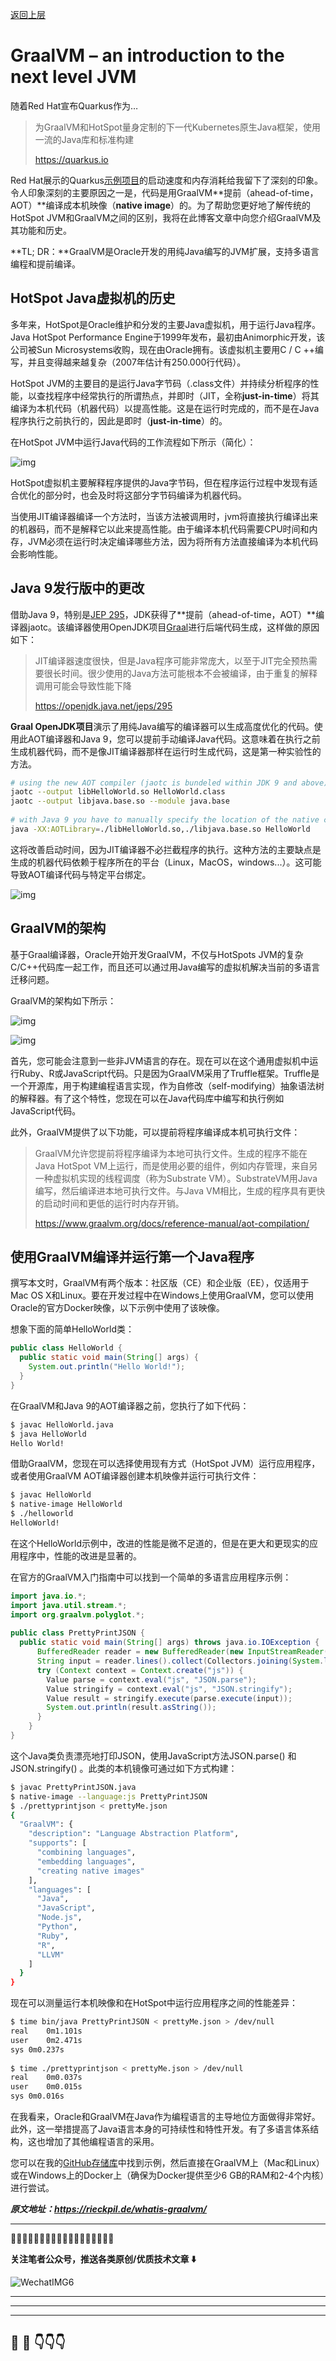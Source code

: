 [返回上层](index)

# GraalVM – an introduction to the next level JVM

随着Red Hat宣布Quarkus作为…

> 为GraalVM和HotSpot量身定制的下一代Kubernetes原生Java框架，使用一流的Java库和标准构建
>
> https://quarkus.io

Red Hat展示的Quarkus[示例项目](https://quarkus.io/)的启动速度和内存消耗给我留下了深刻的印象。令人印象深刻的主要原因之一是，代码是用GraalVM**提前（ahead-of-time，AOT）**编译成本机映像（**native image**）的。为了帮助您更好地了解传统的HotSpot JVM和GraalVM之间的区别，我将在此博客文章中向您介绍GraalVM及其功能和历史。

**TL; DR：**GraalVM是Oracle开发的用纯Java编写的JVM扩展，支持多语言编程和提前编译。

## HotSpot Java虚拟机的历史

多年来，HotSpot是Oracle维护和分发的主要Java虚拟机，用于运行Java程序。 Java HotSpot Performance Engine于1999年发布，最初由Animorphic开发，该公司被Sun Microsystems收购，现在由Oracle拥有。该虚拟机主要用C / C ++编写，并且变得越来越复杂（2007年估计有250.000行代码）。

HotSpot JVM的主要目的是运行Java字节码（.class文件）并持续分析程序的性能，以查找程序中经常执行的所谓热点，并即时（JIT，全称**just-in-time**）将其编译为本机代码（机器代码）以提高性能。这是在运行时完成的，而不是在Java程序执行之前执行的，因此是即时（**just-in-time**）的。

在HotSpot JVM中运行Java代码的工作流程如下所示（简化）：

![img](http://dxsn-1300740068.cos.ap-nanjing.myqcloud.com/2021-12-11-105911.jpg)

HotSpot虚拟机主要解释程序提供的Java字节码，但在程序运行过程中发现有适合优化的部分时，也会及时将这部分字节码编译为机器代码。

当使用JIT编译器编译一个方法时，当该方法被调用时，jvm将直接执行编译出来的机器码，而不是解释它以此来提高性能。由于编译本机代码需要CPU时间和内存，JVM必须在运行时决定编译哪些方法，因为将所有方法直接编译为本机代码会影响性能。

## Java 9发行版中的更改

借助Java 9，特别是[JEP 295](https://openjdk.java.net/jeps/295)，JDK获得了**提前（ahead-of-time，AOT）**编译器jaotc。该编译器使用OpenJDK项目[Graal](https://openjdk.java.net/projects/graal/)进行后端代码生成，这样做的原因如下：

> JIT编译器速度很快，但是Java程序可能非常庞大，以至于JIT完全预热需要很长时间。很少使用的Java方法可能根本不会被编译，由于重复的解释调用可能会导致性能下降
>
> https://openjdk.java.net/jeps/295

**Graal OpenJDK项目**演示了用纯Java编写的编译器可以生成高度优化的代码。使用此AOT编译器和Java 9，您可以提前手动编译Java代码。这意味着在执行之前生成机器代码，而不是像JIT编译器那样在运行时生成代码，这是第一种实验性的方法。

```bash
# using the new AOT compiler (jaotc is bundeled within JDK 9 and above)
jaotc --output libHelloWorld.so HelloWorld.class
jaotc --output libjava.base.so --module java.base
 
# with Java 9 you have to manually specify the location of the native code
java -XX:AOTLibrary=./libHelloWorld.so,./libjava.base.so HelloWorld
```

这将改善启动时间，因为JIT编译器不必拦截程序的执行。这种方法的主要缺点是生成的机器代码依赖于程序所在的平台（Linux，MacOS，windows...）。这可能导致AOT编译代码与特定平台绑定。

![img](http://dxsn-1300740068.cos.ap-nanjing.myqcloud.com/2021-12-11-105918.jpg)

## GraalVM的架构

基于Graal编译器，Oracle开始开发GraalVM，不仅与HotSpots JVM的复杂C/C++代码库一起工作，而且还可以通过用Java编写的虚拟机解决当前的多语言迁移问题。

GraalVM的架构如下所示：

![img](http://dxsn-1300740068.cos.ap-nanjing.myqcloud.com/2021-12-11-105923.jpg)

![img](http://dxsn-1300740068.cos.ap-nanjing.myqcloud.com/2021-12-11-105928.jpg)

首先，您可能会注意到一些非JVM语言的存在。现在可以在这个通用虚拟机中运行Ruby、R或JavaScript代码。只是因为GraalVM采用了Truffle框架。Truffle是一个开源库，用于构建编程语言实现，作为自修改（self-modifying）抽象语法树的解释器。有了这个特性，您现在可以在Java代码库中编写和执行例如JavaScript代码。

此外，GraalVM提供了以下功能，可以提前将程序编译成本机可执行文件：

> GraalVM允许您提前将程序编译为本地可执行文件。生成的程序不能在Java HotSpot VM上运行，而是使用必要的组件，例如内存管理，来自另一种虚拟机实现的线程调度（称为Substrate VM）。SubstrateVM用Java编写，然后编译进本地可执行文件。与Java VM相比，生成的程序具有更快的启动时间和更低的运行时内存开销。
>
> https://www.graalvm.org/docs/reference-manual/aot-compilation/

## 使用GraalVM编译并运行第一个Java程序

撰写本文时，GraalVM有两个版本：社区版（CE）和企业版（EE），仅适用于Mac OS X和Linux。要在开发过程中在Windows上使用GraalVM，您可以使用Oracle的官方Docker映像，以下示例中使用了该映像。

想象下面的简单HelloWorld类：

```java
public class HelloWorld {
  public static void main(String[] args) {
    System.out.println("Hello World!");
  }
}
```

在GraalVM和Java 9的AOT编译器之前，您执行了如下代码：

```bash
$ javac HelloWorld.java
$ java HelloWorld
Hello World!
```

借助GraalVM，您现在可以选择使用现有方式（HotSpot JVM）运行应用程序，或者使用GraalVM AOT编译器创建本机映像并运行可执行文件：

```bash
$ javac HelloWorld
$ native-image HelloWorld
$ ./helloworld
HelloWorld!
```

在这个HelloWorld示例中，改进的性能是微不足道的，但是在更大和更现实的应用程序中，性能的改进是显著的。

在官方的GraalVM入门指南中可以找到一个简单的多语言应用程序示例：

```java
import java.io.*;
import java.util.stream.*;
import org.graalvm.polyglot.*;
 
public class PrettyPrintJSON {
  public static void main(String[] args) throws java.io.IOException {
      BufferedReader reader = new BufferedReader(new InputStreamReader(System.in));
      String input = reader.lines().collect(Collectors.joining(System.lineSeparator()));
      try (Context context = Context.create("js")) {
        Value parse = context.eval("js", "JSON.parse");
        Value stringify = context.eval("js", "JSON.stringify");
        Value result = stringify.execute(parse.execute(input));
        System.out.println(result.asString());
      }
    }
}
```

这个Java类负责漂亮地打印JSON，使用JavaScript方法JSON.parse() 和JSON.stringify() 。此类的本机镜像可通过如下方式构建：

```bash
$ javac PrettyPrintJSON.java
$ native-image --language:js PrettyPrintJSON
$ ./prettyprintjson < prettyMe.json
{
  "GraalVM": {
    "description": "Language Abstraction Platform",
    "supports": [
      "combining languages",
      "embedding languages",
      "creating native images"
    ],
    "languages": [
      "Java",
      "JavaScript",
      "Node.js",
      "Python",
      "Ruby",
      "R",
      "LLVM"
    ]
  }
}
```

现在可以测量运行本机映像和在HotSpot中运行应用程序之间的性能差异：

```bash
$ time bin/java PrettyPrintJSON < prettyMe.json > /dev/null
real    0m1.101s
user    0m2.471s
sys 0m0.237s
 
$ time ./prettyprintjson < prettyMe.json > /dev/null
real    0m0.037s
user    0m0.015s
sys 0m0.016s
```

在我看来，Oracle和GraalVM在Java作为编程语言的主导地位方面做得非常好。此外，这一举措提高了Java语言本身的可持续性和特性开发。有了多语言体系结构，这也增加了其他编程语言的采用。

您可以在我的[GitHub存储库](https://github.com/rieckpil/blog-tutorials/tree/master/graalvm-intro)中找到示例，然后直接在GraalVM上（Mac和Linux）或在Windows上的Docker上（确保为Docker提供至少6 GB的RAM和2-4个内核）进行尝试。

***原文地址：https://rieckpil.de/whatis-graalvm/***

------


🌟🌟🌟🌟🌟🌟🌟🌟🌟🌟🌟🌟🌟🌟🌟🌟🌟🌟

**关注笔者公众号，推送各类原创/优质技术文章 ⬇️**

![WechatIMG6](http://dxsn-1300740068.cos.ap-nanjing.myqcloud.com/2021-12-11-105939.jpg)


---
---
---


## 🤔  💭 👇👇👇

<script src="https://utteranc.es/client.js"
        repo="dongxishaonian/issue-posted"
        issue-term="pathname"
        label="🙂🙃😡🥶😬🤣😄"
        theme="github-light"
        crossorigin="anonymous"
        async>
</script>

